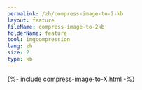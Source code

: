 ```yaml
---
permalink: /zh/compress-image-to-2-kb
layout: feature
fileName: compress-image-to-2kb
folderName: feature
tool: imgcompression
lang: zh
size: 2
type: kb
---
```


{%- include compress-image-to-X.html -%}
